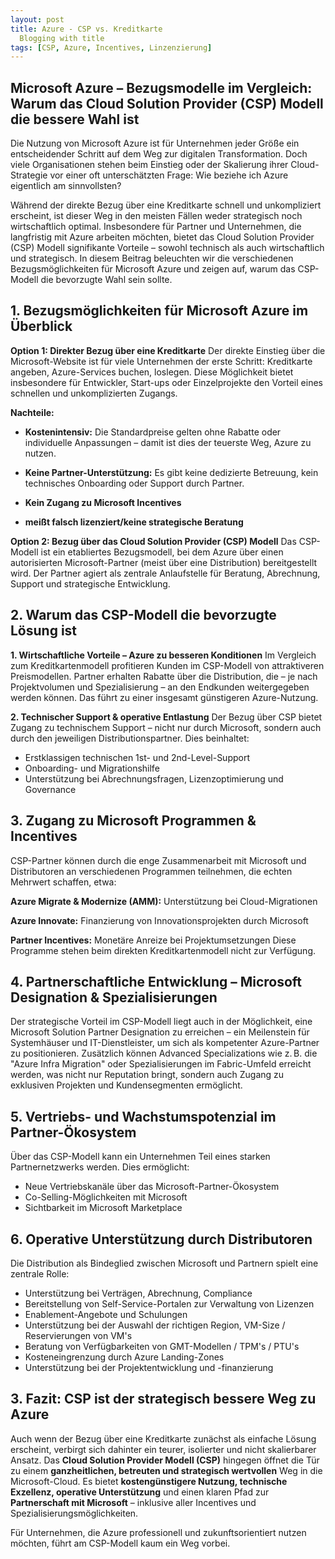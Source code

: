 ```yaml
---
layout: post
title: Azure - CSP vs. Kreditkarte
  Blogging with title 
tags: [CSP, Azure, Incentives, Linzenzierung]
---
```


## Microsoft Azure – Bezugsmodelle im Vergleich: Warum das Cloud Solution Provider (CSP) Modell die bessere Wahl ist
Die Nutzung von Microsoft Azure ist für Unternehmen jeder Größe ein entscheidender Schritt auf dem Weg zur digitalen Transformation. Doch viele Organisationen stehen beim Einstieg oder der Skalierung ihrer Cloud-Strategie vor einer oft unterschätzten Frage: Wie beziehe ich Azure eigentlich am sinnvollsten?

Während der direkte Bezug über eine Kreditkarte schnell und unkompliziert erscheint, ist dieser Weg in den meisten Fällen weder strategisch noch wirtschaftlich optimal. Insbesondere für Partner und Unternehmen, die langfristig mit Azure arbeiten möchten, bietet das Cloud Solution Provider (CSP) Modell signifikante Vorteile – sowohl technisch als auch wirtschaftlich und strategisch. In diesem Beitrag beleuchten wir die verschiedenen Bezugsmöglichkeiten für Microsoft Azure und zeigen auf, warum das CSP-Modell die bevorzugte Wahl sein sollte.

## 1. Bezugsmöglichkeiten für Microsoft Azure im Überblick
**Option 1: Direkter Bezug über eine Kreditkarte**
Der direkte Einstieg über die Microsoft-Website ist für viele Unternehmen der erste Schritt: Kreditkarte angeben, Azure-Services buchen, loslegen. Diese Möglichkeit bietet insbesondere für Entwickler, Start-ups oder Einzelprojekte den Vorteil eines schnellen und unkomplizierten Zugangs.

**Nachteile:**

- **Kostenintensiv:** Die Standardpreise gelten ohne Rabatte oder individuelle Anpassungen – damit ist dies der teuerste Weg, Azure zu nutzen.

- **Keine Partner-Unterstützung:** Es gibt keine dedizierte Betreuung, kein technisches Onboarding oder Support durch Partner.

- **Kein Zugang zu Microsoft Incentives**

- **meißt falsch lizenziert/keine strategische Beratung**

**Option 2: Bezug über das Cloud Solution Provider (CSP) Modell**
Das CSP-Modell ist ein etabliertes Bezugsmodell, bei dem Azure über einen autorisierten Microsoft-Partner (meist über eine Distribution) bereitgestellt wird. Der Partner agiert als zentrale Anlaufstelle für Beratung, Abrechnung, Support und strategische Entwicklung.

## 2. Warum das CSP-Modell die bevorzugte Lösung ist
**1. Wirtschaftliche Vorteile – Azure zu besseren Konditionen**
Im Vergleich zum Kreditkartenmodell profitieren Kunden im CSP-Modell von attraktiveren Preismodellen. Partner erhalten Rabatte über die Distribution, die – je nach Projektvolumen und Spezialisierung – an den Endkunden weitergegeben werden können. Das führt zu einer insgesamt günstigeren Azure-Nutzung.

**2. Technischer Support & operative Entlastung**
Der Bezug über CSP bietet Zugang zu technischem Support – nicht nur durch Microsoft, sondern auch durch den jeweiligen Distributionspartner. Dies beinhaltet:

- Erstklassigen technischen 1st- und 2nd-Level-Support
- Onboarding- und Migrationshilfe
- Unterstützung bei Abrechnungsfragen, Lizenzoptimierung und Governance

## 3. Zugang zu Microsoft Programmen & Incentives
CSP-Partner können durch die enge Zusammenarbeit mit Microsoft und Distributoren an verschiedenen Programmen teilnehmen, die echten Mehrwert schaffen, etwa:

**Azure Migrate & Modernize (AMM):** Unterstützung bei Cloud-Migrationen

**Azure Innovate:** Finanzierung von Innovationsprojekten durch Microsoft

**Partner Incentives:** Monetäre Anreize bei Projektumsetzungen
Diese Programme stehen beim direkten Kreditkartenmodell nicht zur Verfügung.

## 4. Partnerschaftliche Entwicklung – Microsoft Designation & Spezialisierungen
Der strategische Vorteil im CSP-Modell liegt auch in der Möglichkeit, eine Microsoft Solution Partner Designation zu erreichen – ein Meilenstein für Systemhäuser und IT-Dienstleister, um sich als kompetenter Azure-Partner zu positionieren. Zusätzlich können Advanced Specializations wie z. B. die "Azure Infra Migration" oder Spezialisierungen im Fabric-Umfeld erreicht werden, was nicht nur Reputation bringt, sondern auch Zugang zu exklusiven Projekten und Kundensegmenten ermöglicht.

## 5. Vertriebs- und Wachstumspotenzial im Partner-Ökosystem
Über das CSP-Modell kann ein Unternehmen Teil eines starken Partnernetzwerks werden. Dies ermöglicht:

- Neue Vertriebskanäle über das Microsoft-Partner-Ökosystem
- Co-Selling-Möglichkeiten mit Microsoft
- Sichtbarkeit im Microsoft Marketplace

## 6. Operative Unterstützung durch Distributoren
Die Distribution als Bindeglied zwischen Microsoft und Partnern spielt eine zentrale Rolle:

- Unterstützung bei Verträgen, Abrechnung, Compliance
- Bereitstellung von Self-Service-Portalen zur Verwaltung von Lizenzen
- Enablement-Angebote und Schulungen
- Unterstützung bei der Auswahl der richtigen Region, VM-Size / Reservierungen von VM's
- Beratung von Verfügbarkeiten von GMT-Modellen / TPM's / PTU's
- Kosteneingrenzung durch Azure Landing-Zones
- Unterstützung bei der Projektentwicklung und -finanzierung

## 3. Fazit: CSP ist der strategisch bessere Weg zu Azure
Auch wenn der Bezug über eine Kreditkarte zunächst als einfache Lösung erscheint, verbirgt sich dahinter ein teurer, isolierter und nicht skalierbarer Ansatz. Das **Cloud Solution Provider Modell (CSP)** hingegen öffnet die Tür zu einem **ganzheitlichen, betreuten und strategisch wertvollen** Weg in die Microsoft-Cloud. Es bietet **kostengünstigere Nutzung, technische Exzellenz, operative Unterstützung** und einen klaren Pfad zur **Partnerschaft mit Microsoft** – inklusive aller Incentives und Spezialisierungsmöglichkeiten.

Für Unternehmen, die Azure professionell und zukunftsorientiert nutzen möchten, führt am CSP-Modell kaum ein Weg vorbei.


